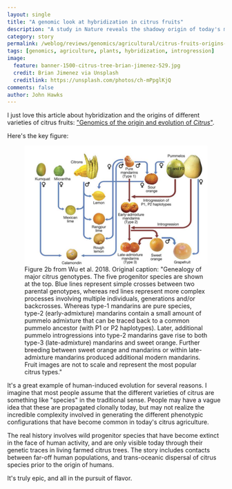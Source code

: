 ```yaml
---
layout: single
title: "A genomic look at hybridization in citrus fruits"
description: "A study in Nature reveals the shadowy origin of today's major kinds of citrus, endemic to Southeast Asia."
category: story
permalink: /weblog/reviews/genomics/agricultural/citrus-fruits-origins-2018.html
tags: [genomics, agriculture, plants, hybridization, introgression]
image:
  feature: banner-1500-citrus-tree-brian-jimenez-529.jpg
  credit: Brian Jimenez via Unsplash
  creditlink: https://unsplash.com/photos/ch-mPpglKjQ
comments: false
author: John Hawks
---
```



I just love this article about hybridization and the origins of different varieties of citrus fruits: <a href="http://dx.doi.org/10.1038/nature25447">"Genomics of the origin and evolution of <em>Citrus</em>"</a>.

Here's the key figure:

<figure>
<img src="/images/citrus-hybridization-wu-2018.jpg" alt="Hybridization and origins of different varieties of citrus fruits" />
<figcaption>Figure 2b from Wu et al. 2018. Original caption: "Genealogy of major citrus genotypes. The five progenitor species are shown at the top. Blue lines represent simple crosses between two parental genotypes, whereas red lines represent more complex processes involving multiple individuals, generations and/or backcrosses. Whereas type-1 mandarins are pure species, type-2 (early-admixture) mandarins contain a small amount of pummelo admixture that can be traced back to a common pummelo ancestor (with P1 or P2 haplotypes). Later, additional pummelo introgressions into type-2 mandarins gave rise to both type-3 (late-admixture) mandarins and sweet orange. Further breeding between sweet orange and mandarins or within late-admixture mandarins produced additional modern mandarins. Fruit images are not to scale and represent the most popular citrus types."</figcaption>
</figure>

It's a great example of human-induced evolution for several reasons. I imagine that most people assume that the different varieties of citrus are something like "species" in the traditional sense. People may have a vague idea that these are propagated clonally today, but may not realize the incredible complexity involved in generating the different phenotypic configurations that have become common in today's citrus agriculture.

The real history involves wild progenitor species that have become extinct in the face of human activity, and are only visible today through their genetic traces in living farmed citrus trees. The story includes contacts between far-off human populations, and trans-oceanic dispersal of citrus species prior to the origin of humans.

It's truly epic, and all in the pursuit of flavor.
